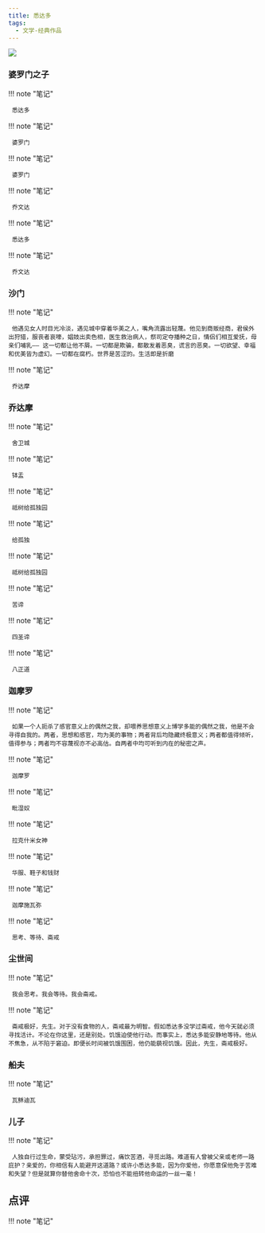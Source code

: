 ```yaml
---
title: 悉达多
tags:
  - 文学-经典作品
---
```


![](https://cdn.weread.qq.com/weread/cover/68/YueWen_855327/t7_YueWen_855327.jpg)


### 婆罗门之子




!!! note "笔记"

	 悉达多 


!!! note "笔记"

	 婆罗门 


!!! note "笔记"

	 婆罗门 


!!! note "笔记"

	 乔文达 


!!! note "笔记"

	 悉达多 


!!! note "笔记"

	 乔文达 


### 沙门




!!! note "笔记"

	 他遇见女人时目光冷淡，遇见城中穿着华美之人，嘴角流露出轻蔑。他见到商贩经商，君侯外出狩猎，服丧者哀嚎，娼妓出卖色相，医生救治病人，祭司定夺播种之日，情侣们相互爱抚，母亲们哺乳—— 这一切都让他不屑。一切都是欺骗，都散发着恶臭，谎言的恶臭。一切欲望、幸福和优美皆为虚幻。一切都在腐朽。世界是苦涩的。生活即是折磨 


!!! note "笔记"

	 乔达摩 


### 乔达摩




!!! note "笔记"

	 舍卫城 


!!! note "笔记"

	 钵盂 


!!! note "笔记"

	 祗树给孤独园 


!!! note "笔记"

	 给孤独 


!!! note "笔记"

	 祗树给孤独园 


!!! note "笔记"

	 苦谛 


!!! note "笔记"

	 四圣谛 


!!! note "笔记"

	 八正道 


### 迦摩罗




!!! note "笔记"

	 如果一个人扼杀了感官意义上的偶然之我，却喂养思想意义上博学多能的偶然之我，他是不会寻得自我的。两者，思想和感官，均为美的事物；两者背后均隐藏终极意义；两者都值得倾听，值得参与；两者均不容蔑视亦不必高估。自两者中均可听到内在的秘密之声。 


!!! note "笔记"

	 迦摩罗 


!!! note "笔记"

	 毗湿奴 


!!! note "笔记"

	 拉克什米女神 


!!! note "笔记"

	 华服、鞋子和钱财 


!!! note "笔记"

	 迦摩施瓦弥 


!!! note "笔记"

	 思考、等待、斋戒 


### 尘世间




!!! note "笔记"

	 我会思考。我会等待。我会斋戒。 


!!! note "笔记"

	 斋戒极好，先生。对于没有食物的人，斋戒最为明智。假如悉达多没学过斋戒，他今天就必须寻找活计。不论在你这里，还是别处。饥饿迫使他行动。而事实上，悉达多能安静地等待。他从不焦急，从不陷于窘迫。即便长时间被饥饿围困，他仍能藐视饥饿。因此，先生，斋戒极好。 


### 船夫




!!! note "笔记"

	 瓦稣迪瓦 


### 儿子




!!! note "笔记"

	 人独自行过生命，蒙受玷污，承担罪过，痛饮苦酒，寻觅出路。难道有人曾被父亲或老师一路庇护？亲爱的，你相信有人能避开这道路？或许小悉达多能，因为你爱他，你愿意保他免于苦难和失望？但是就算你替他舍命十次，恐怕也不能扭转他命运的一丝一毫！ 


## 点评




!!! note "笔记"

	  

